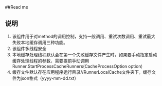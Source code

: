 ##Read me
## 说明
1. 该组件用于对method的调用控制，支持一般调用、重试次数调用、重试最大失败本地缓存调用三种功能。
2. 该组件多线程安全
3. 本地缓存处理线程默认会在第一个失败缓存文件产生时，如果要手动指定启动缓存处理线程的参数，需要提前手动调用
   Runner.StartProcessCacheRunners(CacheProcessOption option)
4. 缓存文件默认存在应用程序运行目录//RunnerLocalCache文件夹下，缓存文件为json格式（yyyy-mm-dd.txt）